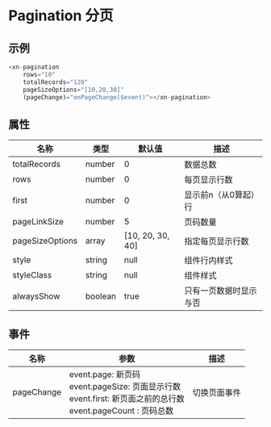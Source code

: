 # Pagination 分页

## 示例

```typescript
<xn-pagination
    rows="10"
    totalRecords="120"
    pageSizeOptions="[10,20,30]"
    (pageChange)="onPageChange($event)"></xn-pagination>
```

## 属性

| 名称            | 类型    | 默认值           | 描述                   |
| --------------- | ------- | ---------------- | ---------------------- |
| totalRecords    | number  | 0                | 数据总数               |
| rows            | number  | 0                | 每页显示行数           |
| first           | number  | 0                | 显示前n（从0算起）行   |
| pageLinkSize    | number  | 5                | 页码数量               |
| pageSizeOptions | array   | [10, 20, 30, 40] | 指定每页显示行数       |
| style           | string  | null             | 组件行内样式           |
| styleClass      | string  | null             | 组件样式               |
| alwaysShow      | boolean | true             | 只有一页数据时显示与否 |

## 事件

| 名称       | 参数                                                                                                                  | 描述         |
| ---------- | --------------------------------------------------------------------------------------------------------------------- | ------------ |
| pageChange | event.page: 新页码 <br> event.pageSize: 页面显示行数<br>event.first: 新页面之前的总行数<br>event.pageCount : 页码总数 | 切换页面事件 |
